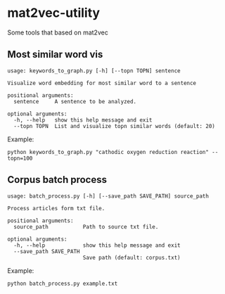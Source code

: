# mat2vec-utility
Some tools that based on mat2vec

Most similar word vis
---
```
usage: keywords_to_graph.py [-h] [--topn TOPN] sentence

Visualize word embedding for most similar word to a sentence

positional arguments:
  sentence     A sentence to be analyzed.

optional arguments:
  -h, --help   show this help message and exit
  --topn TOPN  List and visualize topn similar words (default: 20)
```
Example:
```
python keywords_to_graph.py "cathodic oxygen reduction reaction" --topn=100
```

Corpus batch process
---
```
usage: batch_process.py [-h] [--save_path SAVE_PATH] source_path

Process articles form txt file.

positional arguments:
  source_path           Path to source txt file.

optional arguments:
  -h, --help            show this help message and exit
  --save_path SAVE_PATH
                        Save path (default: corpus.txt)
```
Example:
```
python batch_process.py example.txt
```
